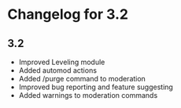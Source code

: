 # Changelog for 3.2

## 3.2

- Improved Leveling module
- Added automod actions
- Added /purge command to moderation
- Improved bug reporting and feature suggesting
- Added warnings to moderation commands